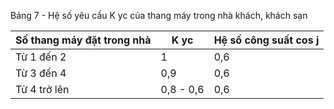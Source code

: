 Bảng 7 - Hệ số yêu cầu K yc của thang máy trong nhà khách, khách sạn

| Số thang máy đặt trong nhà   | K yc      | Hệ số công suất cos j   |
|------------------------------|-----------|-------------------------|
| Từ 1 đến 2                   | 1         | 0,6                     |
| Từ 3 đến 4                   | 0,9       | 0,6                     |
| Từ 4 trở lên                 | 0,8 - 0,6 | 0,6                     |